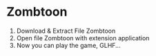 # Zombtoon

1. Download & Extract File Zombtoon
2. Open file Zombtoon with extension application
3. Now you can play the game, GLHF...
